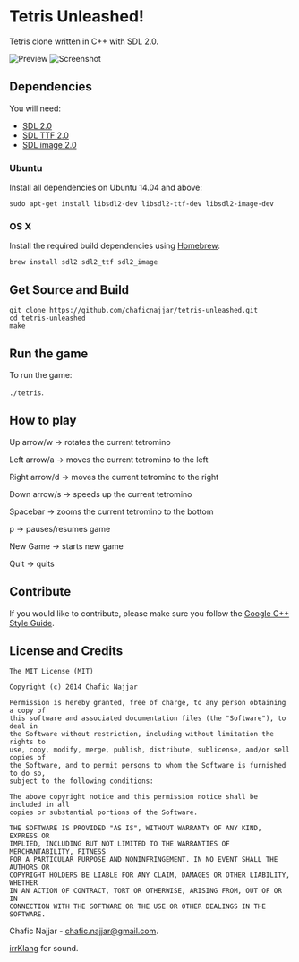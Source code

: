 Tetris Unleashed!
=================

Tetris clone written in C++ with SDL 2.0.

![Preview](https://cloud.githubusercontent.com/assets/1498164/5609348/184229dc-94a7-11e4-8979-4bac0b527aa2.gif)
![Screenshot](https://cloud.githubusercontent.com/assets/1498164/5609349/1850910c-94a7-11e4-9af4-85be530b130e.png)

## Dependencies

You will need:

+ [SDL 2.0](https://www.libsdl.org/hg.php)
+ [SDL TTF 2.0](https://www.libsdl.org/projects/SDL_ttf/)
+ [SDL image 2.0](https://www.libsdl.org/projects/SDL_image/)

### Ubuntu

Install all dependencies on Ubuntu 14.04 and above:

`sudo apt-get install libsdl2-dev libsdl2-ttf-dev libsdl2-image-dev`

### OS X

Install the required build dependencies using [Homebrew](http://brew.sh/):

`brew install sdl2 sdl2_ttf sdl2_image`

## Get Source and Build

```
git clone https://github.com/chaficnajjar/tetris-unleashed.git
cd tetris-unleashed
make
```

## Run the game

To run the game:

`./tetris`.

## How to play

Up arrow/w      -> rotates the current tetromino

Left arrow/a    -> moves the current tetromino to the left

Right arrow/d   -> moves the current tetromino to the right

Down arrow/s    -> speeds up the current tetromino

Spacebar        -> zooms the current tetromino to the bottom

p               -> pauses/resumes game

New Game        -> starts new game

Quit            -> quits

## Contribute

If you would like to contribute, please make sure you follow the [Google C++ Style Guide](http://google-styleguide.googlecode.com/svn/trunk/cppguide.html).

## License and Credits

```
The MIT License (MIT)

Copyright (c) 2014 Chafic Najjar

Permission is hereby granted, free of charge, to any person obtaining a copy of
this software and associated documentation files (the "Software"), to deal in
the Software without restriction, including without limitation the rights to
use, copy, modify, merge, publish, distribute, sublicense, and/or sell copies of
the Software, and to permit persons to whom the Software is furnished to do so,
subject to the following conditions:

The above copyright notice and this permission notice shall be included in all
copies or substantial portions of the Software.

THE SOFTWARE IS PROVIDED "AS IS", WITHOUT WARRANTY OF ANY KIND, EXPRESS OR
IMPLIED, INCLUDING BUT NOT LIMITED TO THE WARRANTIES OF MERCHANTABILITY, FITNESS
FOR A PARTICULAR PURPOSE AND NONINFRINGEMENT. IN NO EVENT SHALL THE AUTHORS OR
COPYRIGHT HOLDERS BE LIABLE FOR ANY CLAIM, DAMAGES OR OTHER LIABILITY, WHETHER
IN AN ACTION OF CONTRACT, TORT OR OTHERWISE, ARISING FROM, OUT OF OR IN
CONNECTION WITH THE SOFTWARE OR THE USE OR OTHER DEALINGS IN THE SOFTWARE.
```

Chafic Najjar - chafic.najjar@gmail.com.

[irrKlang](http://www.ambiera.com/irrklang/index.html) for sound.

